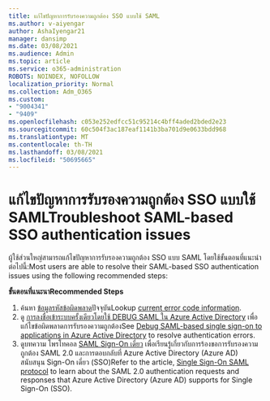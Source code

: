 ```yaml
---
title: แก้ไขปัญหาการรับรองความถูกต้อง SSO แบบใช้ SAML
ms.author: v-aiyengar
author: AshaIyengar21
manager: dansimp
ms.date: 03/08/2021
ms.audience: Admin
ms.topic: article
ms.service: o365-administration
ROBOTS: NOINDEX, NOFOLLOW
localization_priority: Normal
ms.collection: Adm_O365
ms.custom:
- "9004341"
- "9409"
ms.openlocfilehash: c053e252edfcc51c95214c4bff4aded2bded2e23
ms.sourcegitcommit: 60c504f3ac187eaf1141b3ba701d9e0633bdd968
ms.translationtype: MT
ms.contentlocale: th-TH
ms.lasthandoff: 03/08/2021
ms.locfileid: "50695665"
---
```

# <a name="troubleshoot-saml-based-sso-authentication-issues"></a><span data-ttu-id="1e708-102">แก้ไขปัญหาการรับรองความถูกต้อง SSO แบบใช้ SAML</span><span class="sxs-lookup"><span data-stu-id="1e708-102">Troubleshoot SAML-based SSO authentication issues</span></span>

<span data-ttu-id="1e708-103">ผู้ใช้ส่วนใหญ่สามารถแก้ไขปัญหาการรับรองความถูกต้อง SSO แบบ SAML โดยใช้ขั้นตอนที่แนะนําต่อไปนี้:</span><span class="sxs-lookup"><span data-stu-id="1e708-103">Most users are able to resolve their SAML-based SSO authentication issues using the following recommended steps:</span></span>

<span data-ttu-id="1e708-104">**ขั้นตอนที่แนะนา**</span><span class="sxs-lookup"><span data-stu-id="1e708-104">**Recommended Steps**</span></span>
1. <span data-ttu-id="1e708-105">ค้นหา [ข้อมูลรหัสข้อผิดพลาด](https://docs.microsoft.com/azure/active-directory/develop/reference-aadsts-error-codes#lookup-current-error-code-information)ปัจจุบัน</span><span class="sxs-lookup"><span data-stu-id="1e708-105">Lookup [current error code information](https://docs.microsoft.com/azure/active-directory/develop/reference-aadsts-error-codes#lookup-current-error-code-information).</span></span>
1. <span data-ttu-id="1e708-106">ดู [การลงชื่อเข้าระบบครั้งเดียวโดยใช้ DEBUG SAML ใน Azure Active Directory](https://docs.microsoft.com/azure/active-directory/manage-apps/debug-saml-sso-issues) เพื่อแก้ไขข้อผิดพลาดการรับรองความถูกต้อง</span><span class="sxs-lookup"><span data-stu-id="1e708-106">See [Debug SAML-based single sign-on to applications in Azure Active Directory](https://docs.microsoft.com/azure/active-directory/manage-apps/debug-saml-sso-issues) to resolve authentication errors.</span></span>
1. <span data-ttu-id="1e708-107">ดูบทความ โพรโทคอล [SAML Sign-On เดี่ยว](https://docs.microsoft.com/azure/active-directory/develop/single-sign-on-saml-protocol) เพื่อเรียนรู้เกี่ยวกับการร้องขอการรับรองความถูกต้อง SAML 2.0 และการตอบกลับที่ Azure Active Directory (Azure AD) สนับสนุน Sign-On เดี่ยว (SSO)</span><span class="sxs-lookup"><span data-stu-id="1e708-107">Refer to the article, [Single Sign-On SAML protocol](https://docs.microsoft.com/azure/active-directory/develop/single-sign-on-saml-protocol) to learn about the SAML 2.0 authentication requests and responses that Azure Active Directory (Azure AD) supports for Single Sign-On (SSO).</span></span>



